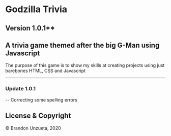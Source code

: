 # Godzilla Trivia

## Version 1.0.1\*\*

## A trivia game themed after the big G-Man using Javascript

The purpose of this game is to show my skills at creating projects using just barebones HTML, CSS and Javascript

---

### Update 1.0.1

-- Correcting some spelling errors

## License & Copyright

© Brandon Unzueta, 2020
